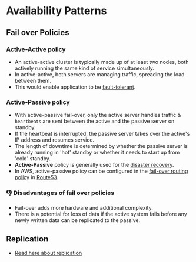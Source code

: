 # Availability Patterns

## Fail over Policies

### Active-Active policy
- An active-active cluster is typically made up of at least two nodes, both actively running the same kind of service simultaneously.
- In active-active, both servers are managing traffic, spreading the load between them.
- This would enable application to be [fault-tolerant](FaultTolerance.md).

### Active-Passive policy
- With active-passive fail-over, only the active server handles traffic & `heartbeats` are sent between the active and the passive server on standby.
- If the heartbeat is interrupted, the passive server takes over the active's IP address and resumes service.
- The length of downtime is determined by whether the passive server is already running in 'hot' standby or whether it needs to start up from 'cold' standby.
- **Active-Passive** policy is generally used for the [disaster recovery](DisasterRecovery.md).
- In AWS, active-passive policy can be configured in the [fail-over routing policy](../../2_AWSServices/1_NetworkingAndContentDelivery/1_EdgeNetworking/AmazonRoute53/Readme.md#failover-routing-policy) in [Route53](../../2_AWSServices/1_NetworkingAndContentDelivery/1_EdgeNetworking/AmazonRoute53/Readme.md).

### :thumbsdown: Disadvantages of fail over policies
- Fail-over adds more hardware and additional complexity.
- There is a potential for loss of data if the active system fails before any newly written data can be replicated to the passive.

## Replication
- [Read here about replication](../../3_DatabaseServices/Glossaries/Consistency&Replication/Replication.md)